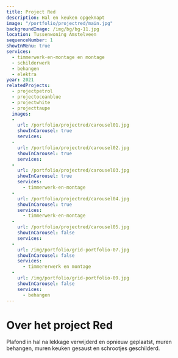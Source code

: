 ```yaml
---
title: Project Red
description: Hal en keuken opgeknapt
image: "/portfolio/projectred/main.jpg"
backgroundImage: /img/bg/bg-11.jpg
location: Tussenwoning Amstelveen
sequenceNumber: 1
showInMenu: true
services:
  - timmerwerk-en-montage en montage
  - schilderwerk
  - behangen
  - elektra
year: 2021
relatedProjects:
  - projectpetrol
  - projectoceanblue
  - projectwhite
  - projecttaupe
  images:
  -
    url: /portfolio/projectred/carousel01.jpg
    showInCarousel: true
    services:
  -    
    url: /portfolio/projectred/carousel02.jpg
    showInCarousel: true
    services: 
  -
    url: /portfolio/projectred/carousel03.jpg
    showInCarousel: true
    services: 
      - timmerwerk-en-montage
  -
    url: /portfolio/projectred/carousel04.jpg
    showInCarousel: true
    services: 
      - timmerwerk-en-montage
  -
    url: /portfolio/projectred/carousel05.jpg
    showInCarousel: false
    services: 
  -
    url: /img/portfolio/grid-portfolio-07.jpg
    showInCarousel: false
    services: 
      - timmererwerk en montage
  -
    url: /img/portfolio/grid-portfolio-09.jpg
    showInCarousel: false
    services: 
      - behangen
---
```


# Over het project Red

Plafond in hal na lekkage verwijderd en opnieuw geplaatst, muren behangen, muren keuken gesaust en schrootjes geschilderd.
